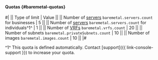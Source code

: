 #### Quotas {#baremetal-quotas}

#|
|| Type of limit | Value ||
|| Number of [servers](../baremetal/concepts/servers.md)
`baremetal.servers.count` for businesses | 5 ||
|| Number of [servers](../baremetal/concepts/servers.md)
`baremetal.servers.count` for individuals^1^ | 1 ||
|| Number of [VRFs](../baremetal/concepts/network#vrf-segment)
`baremetal.vrfs.count` | 20 ||
|| Number of subnets
`baremetal.privateSubnets.count` | 10 ||
|| Number of images
`baremetal.images.count` | 10 ||
|#

^1^ This quota is defined automatically. Contact [support]({{ link-console-support }}) to increase your quota.